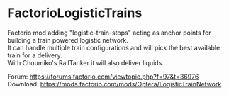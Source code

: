 # FactorioLogisticTrains
Factorio mod  adding "logistic-train-stops" acting as anchor points for building a train powered logistic network.<br/>
It can handle multiple train configurations and will pick the best available train for a delivery.<br/>
With Choumiko's RailTanker it will also deliver liquids.<br/>

Forum: https://forums.factorio.com/viewtopic.php?f=97&t=36976<br/>
Download: https://mods.factorio.com/mods/Optera/LogisticTrainNetwork<br/>
